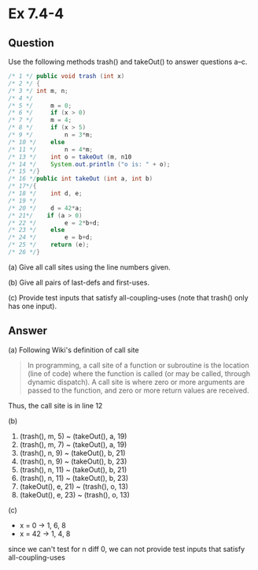 # Ex 7.4-4

## Question

Use the following methods trash() and takeOut() to answer questions a–c.
```java
/* 1 */ public void trash (int x) 
/* 2 */ {
/* 3 */ int m, n; 
/* 4 */
/* 5 */     m = 0;
/* 6 */     if (x > 0)
/* 7 */     m = 4;
/* 8 */     if (x > 5)
/* 9 */         n = 3*m;
/* 10 */    else 
/* 11 */        n = 4*m; 
/* 13 */    int o = takeOut (m, n10
/* 14 */    System.out.println ("o is: " + o);
/* 15 */}
/* 16 */public int takeOut (int a, int b)
/* 17*/{
/* 18 */    int d, e;
/* 19 */
/* 20 */    d = 42*a;
/* 21*/    if (a > 0)
/* 22 */        e = 2*b+d;
/* 23 */    else
/* 24 */        e = b+d;
/* 25 */    return (e);
/* 26 */}
```
(a) Give all call sites using the line numbers given.

(b) Give all pairs of last-defs and first-uses.

(c) Provide test inputs that satisfy all-coupling-uses (note that trash() only has one input).

## Answer
(a) Following Wiki's definition of call site
> In programming, a call site of a function or subroutine is the location (line of code) where the function is called (or may be called, through dynamic dispatch). A call site is where zero or more arguments are passed to the function, and zero or more return values are received.

Thus, the call site is in line 12

(b)
1. (trash(), m, 5) ~ (takeOut(), a, 19) 
2. (trash(), m, 7) ~ (takeOut(), a, 19) 
3. (trash(), n, 9) ~ (takeOut(), b, 21)
4. (trash(), n, 9) ~ (takeOut(), b, 23) 
5. (trash(), n, 11) ~ (takeOut(), b, 21) 
6. (trash(), n, 11) ~ (takeOut(), b, 23) 
7. (takeOut(), e, 21) ~ (trash(), o, 13) 
8. (takeOut(), e, 23) ~ (trash(), o, 13) 

(c)
- x = 0 -> 1, 6, 8
- x = 42 -> 1, 4, 8

since we can't test for n diff 0, we can not provide test inputs that satisfy all-coupling-uses